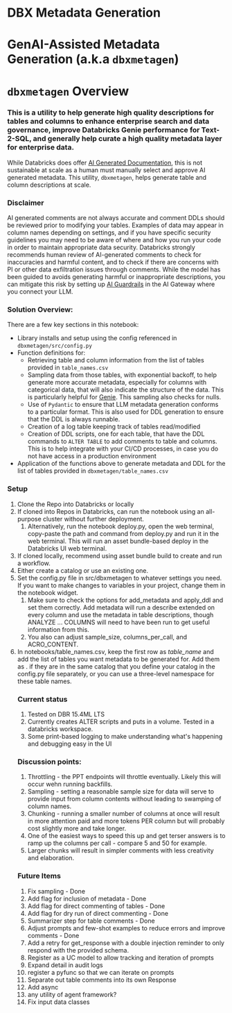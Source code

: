 # DBX Metadata Generation

# GenAI-Assisted Metadata Generation (a.k.a `dbxmetagen`)

# `dbxmetagen` Overview
### This is a utility to help generate high quality descriptions for tables and columns to enhance enterprise search and data governance, improve Databricks Genie performance for Text-2-SQL, and generally help curate a high quality metadata layer for enterprise data.

While Databricks does offer [AI Generated Documentation](https://docs.databricks.com/en/comments/ai-comments.html), this is not sustainable at scale as a human must manually select and approve AI generated metadata. This utility, `dbxmetagen`, helps generate table and column descriptions at scale. 

### Disclaimer
AI generated comments are not always accurate and comment DDLs should be reviewed prior to modifying your tables. Examples of data may appear in column names depending on settings, and if you have specific security guidelines you may need to be aware of where and how you run your code in order to maintain appropriate data security. Databricks strongly recommends human review of AI-generated comments to check for inaccuracies and harmful content, and to check if there are concerns with PI or other data exfiltration issues through comments. While the model has been guided to avoids generating harmful or inappropriate descriptions, you can mitigate this risk by setting up [AI Guardrails](https://docs.databricks.com/en/ai-gateway/index.html#ai-guardrails) in the AI Gateway where you connect your LLM. 

### Solution Overview:
There are a few key sections in this notebook: 
- Library installs and setup using the config referenced in `dbxmetagen/src/config.py`
- Function definitions for:
  - Retrieving table and column information from the list of tables provided in `table_names.csv`
  - Sampling data from those tables, with exponential backoff, to help generate more accurate metadata, especially for columns with categorical data, that will also indicate the structure of the data. This is particularly helpful for [Genie](https://www.databricks.com/product/ai-bi/genie). This sampling also checks for nulls.
  - Use of `Pydantic` to ensure that LLM metadata generation conforms to a particular format. This is also used for DDL generation to ensure that the DDL is always runnable. 
  - Creation of a log table keeping track of tables read/modified
  - Creation of DDL scripts, one for each table, that have the DDL commands to `ALTER TABLE` to add comments to table and columns. This is to help integrate with your CI/CD processes, in case you do not have access in a production environment
- Application of the functions above to generate metadata and DDL for the list of tables provided in `dbxmetagen/table_names.csv` 

### Setup
1. Clone the Repo into Databricks or locally
1. If cloned into Repos in Databricks, can run the notebook using an all-purpose cluster without further deployment.
   1. Alternatively, run the notebook deploy.py, open the web terminal, copy-paste the path and command from deploy.py and run it in the web terminal. This will run an asset bundle-based deploy in the Databricks UI web terminal.
1. If cloned locally, recommend using asset bundle build to create and run a workflow.
1. Either create a catalog or use an existing one.
1. Set the config.py file in src/dbxmetagen to whatever settings you need. If you want to make changes to variables in your project, change them in the notebook widget.
   1. Make sure to check the options for add_metadata and apply_ddl and set them correctly. Add metadata will run a describe extended on every column and use the metadata in table descriptions, though ANALYZE ... COLUMNS will need to have been run to get useful information from this.
   2. You also can adjust sample_size, columns_per_call, and ACRO_CONTENT.
1. In notebooks/table_names.csv, keep the first row as _table_name_ and add the list of tables you want metadata to be generated for. Add them as <schema>.<table> if they are in the same catalog that you define your catalog in the config.py file separately, or you can use a three-level namespace for these table names.

### Current status
1. Tested on DBR 15.4ML LTS
1. Currently creates ALTER scripts and puts in a volume. Tested in a databricks workspace.
1. Some print-based logging to make understanding what's happening and debugging easy in the UI

### Discussion points:
1. Throttling - the PPT endpoints will throttle eventually. Likely this will occur wehn running backfills.
1. Sampling - setting a reasonable sample size for data will serve to provide input from column contents without leading to swamping of column names.
1. Chunking - running a smaller number of columns at once will result in more attention paid and more tokens PER column but will probably cost slightly more and take longer.
1. One of the easiest ways to speed this up and get terser answers is to ramp up the columns per call - compare 5 and 50 for example.
1. Larger chunks will result in simpler comments with less creativity and elaboration.

### Future Items
1. Fix sampling - Done
1. Add flag for inclusion of metadata - Done
1. Add flag for direct commenting of tables - Done
1. Add flag for dry run of direct commenting - Done
1. Summarizer step for table comments - Done
1. Adjust prompts and few-shot examples to reduce errors and improve comments - Done
1. Add a retry for get_response with a double injection reminder to only respond with the provided schema.
1. Register as a UC model to allow tracking and iteration of prompts
1. Expand detail in audit logs
1. register a pyfunc so that we can iterate on prompts
1. Separate out table comments into its own Response
1. Add async
1. any utility of agent framework?
1. Fix input data classes
